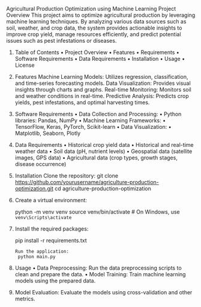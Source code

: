Agricultural Production Optimization using Machine Learning
Project Overview
This project aims to optimize agricultural production by leveraging machine learning  techniques. By analyzing various data sources such as soil, weather, and crop data, the system provides actionable insights to improve crop yield, manage resources efficiently, and predict potential issues such as pest infestations or diseases.

1) Table of Contents
•	Project Overview
•	Features
•	Requirements
•	Software Requirements
•	Data Requirements
•	Installation
•	Usage
•	License

2) Features
     Machine Learning Models: Utilizes regression, classification, and time-series forecasting models.
     Data Visualization: Provides visual insights through charts and graphs.
     Real-time Monitoring: Monitors soil and weather conditions in real-time.
     Predictive Analysis: Predicts crop yields, pest infestations, and optimal harvesting times.

3) Software Requirements
•	Data Collection and Processing:
•	Python libraries: Pandas, NumPy
•	Machine Learning Frameworks:
•	TensorFlow, Keras, PyTorch, Scikit-learn
•	Data Visualization:
•	Matplotlib, Seaborn, Plotly
	
4) Data Requirements
•	Historical crop yield data
•	Historical and real-time weather data
•	Soil data (pH, nutrient levels)
•	Geospatial data (satellite images, GPS data)
•	Agricultural data (crop types, growth stages, disease occurrence)

5) Installation
     Clone the repository:
     git clone https://github.com/yourusername/agriculture-production-optimization.git
     cd agriculture-production-optimization

6) Create a virtual environment:

    python -m venv venv
    source venv/bin/activate  # On Windows, use `venv\Scripts\activate`

7) Install the required packages:

      pip install -r requirements.txt

       Run the application:
        python main.py

8) Usage
•	Data Preprocessing:
          Run the data preprocessing scripts to clean and prepare the data.
•	Model Training:
              Train machine learning models using the prepared data.
9) Model Evaluation:
           Evaluate the models using cross-validation and other metrics.



